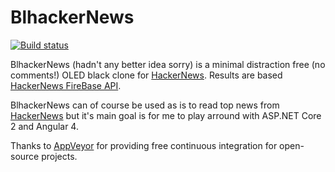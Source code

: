 # BlhackerNews

[![Build status](https://ci.appveyor.com/api/projects/status/ap55ig5g0o27pcn7?svg=true)](https://ci.appveyor.com/project/Roxtar10/blhackernews)

BlhackerNews (hadn't any better idea sorry) is a minimal distraction free (no comments!) OLED black clone for [HackerNews](news.ycombinator.com/news). Results are based [HackerNews FireBase API](https://github.com/HackerNews/API).

BlhackerNews can of course be used as is to read top news from [HackerNews](news.ycombinator.com/news) but it's main goal is for me to play arround with ASP.NET Core 2 and Angular 4.

Thanks to [AppVeyor](https://www.appveyor.com/) for providing free continuous integration for open-source projects.
